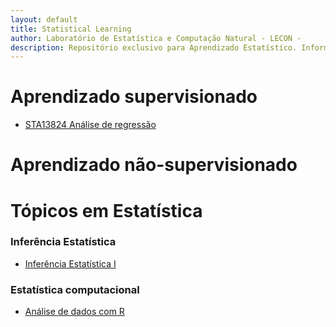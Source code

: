 ```yaml
---
layout: default
title: Statistical Learning
author: Laboratório de Estatística e Computação Natural - LECON -
description: Repositório exclusivo para Aprendizado Estatístico. Informações sobre métodos, modelagem estatística, códigos em R e Python, datasets e entre outros.
---
```


# Aprendizado supervisionado

* [STA13824 Análise de regressão](https://bit.ly/3jvVHvg)


# Aprendizado não-supervisionado


# Tópicos em Estatística

### Inferência Estatística

* [Inferência Estatística I](https://bit.ly/3jviHfA)


### Estatística computacional

* [Análise de dados com R](https://bit.ly/3jxUsLV)




